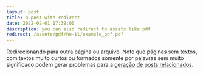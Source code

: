 ```yaml
---
layout: post
title: a post with redirect
date: 2022-02-01 17:39:00
description: you can also redirect to assets like pdf
redirect: /assets/pdf/he-il/example_pdf.pdf
---
```


Redirecionando para outra página ou arquivo. Note que páginas sem textos, com textos muito curtos ou formados somente por palavras sem muito significado podem gerar problemas para a [geração de posts relacionados](https://github.com/jekyll/classifier-reborn/issues/64#issuecomment-221651255).
